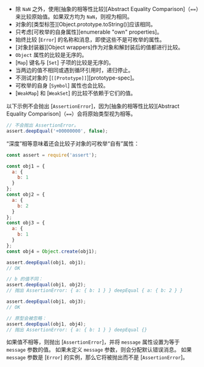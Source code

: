 
* 除 `NaN` 之外，使用[抽象的相等性比较][Abstract Equality Comparison]（`==`）来比较原始值。如果双方均为 `NaN`，则视为相同。
* 对象的[类型标签][Object.prototype.toString()]应该相同。
* 只考虑[可枚举的自身属性][enumerable "own" properties]。
* 始终比较 [`Error`] 的名称和消息，即使这些不是可枚举的属性。
* [对象封装器][Object wrappers]作为对象和解封装后的值都进行比较。
* `Object` 属性的比较是无序的。
* [`Map`] 键名与 [`Set`] 子项的比较是无序的。
* 当两边的值不相同或遇到循环引用时，递归停止。
* 不测试对象的 [`[[Prototype]]`][prototype-spec]。
* 可枚举的自身 [`Symbol`] 属性也会比较。
* [`WeakMap`] 和 [`WeakSet`] 的比较不依赖于它们的值。

以下示例不会抛出 [`AssertionError`]，因为[抽象的相等性比较][Abstract Equality Comparison]（`==`）会将原始类型视为相等。

```js
// 不会抛出 AssertionError。
assert.deepEqual('+00000000', false);
```

“深度”相等意味着还会比较子对象的可枚举“自有”属性：

```js
const assert = require('assert');

const obj1 = {
  a: {
    b: 1
  }
};
const obj2 = {
  a: {
    b: 2
  }
};
const obj3 = {
  a: {
    b: 1
  }
};
const obj4 = Object.create(obj1);

assert.deepEqual(obj1, obj1);
// OK

// b 的值不同：
assert.deepEqual(obj1, obj2);
// 抛出 AssertionError: { a: { b: 1 } } deepEqual { a: { b: 2 } }

assert.deepEqual(obj1, obj3);
// OK

// 原型会被忽略：
assert.deepEqual(obj1, obj4);
// 抛出 AssertionError: { a: { b: 1 } } deepEqual {}
```

如果值不相等，则抛出 [`AssertionError`]，并将 `message` 属性设置为等于 `message` 参数的值。
如果未定义 `message` 参数，则会分配默认错误消息。
如果 `message` 参数是 [`Error`] 的实例，那么它将被抛出而不是 [`AssertionError`]。

